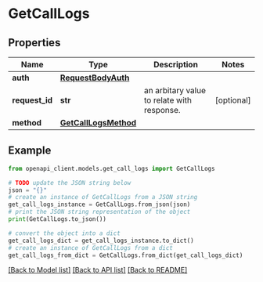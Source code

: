 # GetCallLogs


## Properties

Name | Type | Description | Notes
------------ | ------------- | ------------- | -------------
**auth** | [**RequestBodyAuth**](RequestBodyAuth.md) |  | 
**request_id** | **str** | an arbitary value to relate with response. | [optional] 
**method** | [**GetCallLogsMethod**](GetCallLogsMethod.md) |  | 

## Example

```python
from openapi_client.models.get_call_logs import GetCallLogs

# TODO update the JSON string below
json = "{}"
# create an instance of GetCallLogs from a JSON string
get_call_logs_instance = GetCallLogs.from_json(json)
# print the JSON string representation of the object
print(GetCallLogs.to_json())

# convert the object into a dict
get_call_logs_dict = get_call_logs_instance.to_dict()
# create an instance of GetCallLogs from a dict
get_call_logs_from_dict = GetCallLogs.from_dict(get_call_logs_dict)
```
[[Back to Model list]](../README.md#documentation-for-models) [[Back to API list]](../README.md#documentation-for-api-endpoints) [[Back to README]](../README.md)


